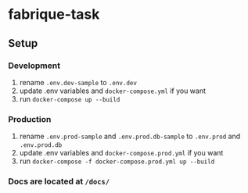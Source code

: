 # fabrique-task

## Setup
### Development
1. rename `.env.dev-sample` to `.env.dev`
2. update .env variables and `docker-compose.yml` if you want
2. run `docker-compose up --build`

### Production
1. rename `.env.prod-sample` and `.env.prod.db-sample` to `.env.prod` and `.env.prod.db`
2. update .env variables and `docker-compose.prod.yml` if you want
2. run `docker-compose -f docker-compose.prod.yml up --build`

### Docs are located at `/docs/`

